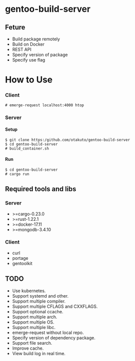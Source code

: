 # gentoo-build-server
## Feture
- Build package remotely
- Build on Docker
- REST API
- Specify version of package
- Specify use flag

# How to Use
### Client
```
# emerge-request localhost:4000 htop
```
### Server
#### Setup
```
$ git clone https:/github.com/otakuto/gentoo-build-server
$ cd gentoo-build-server
# build_container.sh
```
#### Run
```
$ cd gentoo-build-server
# cargo run
```

## Required tools and libs
### Server
- \>=cargo-0.23.0
- \>=rust-1.22.1
- \>=docker-17.11
- \>=mongodb-3.4.10

### Client
- curl
- portage
- gentoolkit

## TODO
- Use kubernetes.
- Support systemd and other.
- Support multiple compiler.
- Support multiple CFLAGS and CXXFLAGS.
- Support optional ccache.
- Support multiple arch.
- Support multiple OS.
- Support multiple libc.
- emerge-request without local repo.
- Specify version of dependency package.
- Support file search.
- Improve cache.
- View build log in real time.
